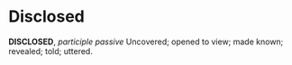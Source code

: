 # Disclosed

**DISCLOSED**, _participle passive_ Uncovered; opened to view; made known; revealed; told; uttered.